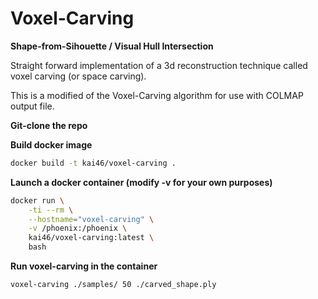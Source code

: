Voxel-Carving
=============

**Shape-from-Sihouette / Visual Hull Intersection**

Straight forward implementation of a 3d reconstruction technique called voxel carving (or space carving).

This is a modified of the Voxel-Carving algorithm for use with COLMAP output file.

**Git-clone the repo**

**Build docker image**
```bash
docker build -t kai46/voxel-carving .
```

**Launch a docker container (modify -v for your own purposes)**
```bash
docker run \
    -ti --rm \
    --hostname="voxel-carving" \
    -v /phoenix:/phoenix \
    kai46/voxel-carving:latest \
    bash
```

**Run voxel-carving in the container**
```bash
voxel-carving ./samples/ 50 ./carved_shape.ply
```

